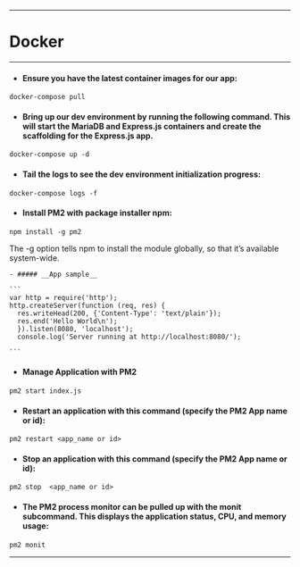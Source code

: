 ***
# __Docker__    

***  
* #### __Ensure you have the latest container images for our app:__  
``` docker
docker-compose pull
```
* #### __Bring up our dev environment by running the following command. This will start the MariaDB and Express.js containers and create the scaffolding for the Express.js app.__  
``` docker  
docker-compose up -d
```  
* #### __Tail the logs to see the dev environment initialization progress:__  

``` docker  
docker-compose logs -f
```
* #### __Install PM2 with package installer npm:__  

```
npm install -g pm2
```

The -g option tells npm to install the module globally, so that it’s available system-wide.  

    - ##### __App sample__ 

    ```
    var http = require('http');
    http.createServer(function (req, res) {
      res.writeHead(200, {'Content-Type': 'text/plain'});
      res.end('Hello World\n');
      }).listen(8080, 'localhost');
      console.log('Server running at http://localhost:8080/');

    ``` 

* #### __Manage Application with PM2__  
```
pm2 start index.js
```
* #### __Restart an application with this command (specify the PM2 App name or id):__  
```  
pm2 restart <app_name or id>    
```  
* #### __Stop an application with this command (specify the PM2 App name or id):__  
```
pm2 stop  <app_name or id>  
```


* #### __The PM2 process monitor can be pulled up with the monit subcommand. This displays the application status, CPU, and memory usage:__  
```
pm2 monit
```


***
